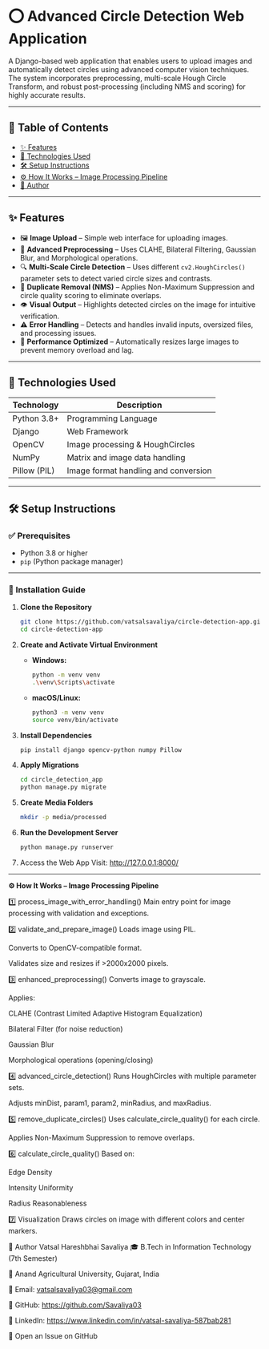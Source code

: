 # ⭕ Advanced Circle Detection Web Application

A Django-based web application that enables users to upload images and automatically detect circles using advanced computer vision techniques. The system incorporates preprocessing, multi-scale Hough Circle Transform, and robust post-processing (including NMS and scoring) for highly accurate results.

---

## 📌 Table of Contents
- [✨ Features](#-features)
- [🚀 Technologies Used](#-technologies-used)
- [🛠️ Setup Instructions](#-setup-instructions)
- [⚙️ How It Works – Image Processing Pipeline](#-how-it-works--image-processing-pipeline)
- [👤 Author](#-author)

---

## ✨ Features

- 🖼️ **Image Upload** – Simple web interface for uploading images.
- 🧪 **Advanced Preprocessing** – Uses CLAHE, Bilateral Filtering, Gaussian Blur, and Morphological operations.
- 🔍 **Multi-Scale Circle Detection** – Uses different `cv2.HoughCircles()` parameter sets to detect varied circle sizes and contrasts.
- 🧠 **Duplicate Removal (NMS)** – Applies Non-Maximum Suppression and circle quality scoring to eliminate overlaps.
- 👁️ **Visual Output** – Highlights detected circles on the image for intuitive verification.
- ⚠️ **Error Handling** – Detects and handles invalid inputs, oversized files, and processing issues.
- 🚀 **Performance Optimized** – Automatically resizes large images to prevent memory overload and lag.

---

## 🚀 Technologies Used

| Technology   | Description                            |
|--------------|----------------------------------------|
| Python 3.8+  | Programming Language                    |
| Django       | Web Framework                           |
| OpenCV       | Image processing & HoughCircles         |
| NumPy        | Matrix and image data handling          |
| Pillow (PIL) | Image format handling and conversion    |

---

## 🛠️ Setup Instructions

### ✅ Prerequisites
- Python 3.8 or higher
- `pip` (Python package manager)

---

### 🧩 Installation Guide

1. **Clone the Repository**
   ```bash
   git clone https://github.com/vatsalsavaliya/circle-detection-app.git
   cd circle-detection-app

2.  **Create and Activate Virtual Environment**

    * **Windows:**
        ```bash
        python -m venv venv
        .\venv\Scripts\activate
        ```

    * **macOS/Linux:**
        ```bash
        python3 -m venv venv
        source venv/bin/activate
        ```


3.  **Install Dependencies**

    ```bash
    pip install django opencv-python numpy Pillow
    ```


4.  **Apply Migrations**

    ```bash
    cd circle_detection_app
    python manage.py migrate
    ```



5.  **Create Media Folders**

    ```bash
    mkdir -p media/processed
    ```





6.  **Run the Development Server**

    ```bash
    python manage.py runserver
    ```



7.  Access the Web App
		Visit: http://127.0.0.1:8000/




---

**⚙️ How It Works – Image Processing Pipeline**

1️⃣ process_image_with_error_handling()
Main entry point for image processing with validation and exceptions.


2️⃣ validate_and_prepare_image()
Loads image using PIL.

Converts to OpenCV-compatible format.

Validates size and resizes if >2000x2000 pixels.


3️⃣ enhanced_preprocessing()
Converts image to grayscale.

Applies:

CLAHE (Contrast Limited Adaptive Histogram Equalization)

Bilateral Filter (for noise reduction)

Gaussian Blur

Morphological operations (opening/closing)


4️⃣ advanced_circle_detection()
Runs HoughCircles with multiple parameter sets.

Adjusts minDist, param1, param2, minRadius, and maxRadius.


5️⃣ remove_duplicate_circles()
Uses calculate_circle_quality() for each circle.

Applies Non-Maximum Suppression to remove overlaps.


6️⃣ calculate_circle_quality()
Based on:

Edge Density

Intensity Uniformity

Radius Reasonableness


7️⃣ Visualization
Draws circles on image with different colors and center markers.




👤 Author
Vatsal Hareshbhai Savaliya
🎓 B.Tech in Information Technology (7th Semester)

🏫 Anand Agricultural University, Gujarat, India

📧 Email: vatsalsavaliya03@gmail.com

🔗 GitHub: https://github.com/Savaliya03

🔗 LinkedIn: https://www.linkedin.com/in/vatsal-savaliya-587bab281


💬 Open an Issue on GitHub


